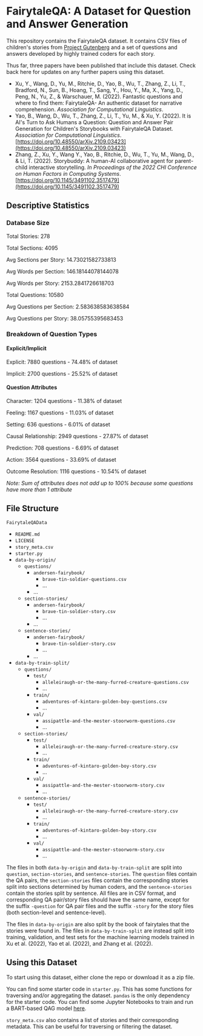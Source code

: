 # FairytaleQA: A Dataset for Question and Answer Generation

This repository contains the FairytaleQA dataset. It contains CSV files of children's stories from [Project Gutenberg](https://www.gutenberg.org/) and a set of questions and answers developed by highly trained coders for each story. 

Thus far, three papers have been published that include this dataset. Check back here for updates on any further papers using this dataset.

- Xu, Y., Wang, D., Yu, M., Ritchie, D., Yao, B., Wu, T., Zhang, Z., Li, T., Bradford, N., Sun, B., Hoang, T., Sang, Y., Hou, Y., Ma, X., Yang, D., Peng, N., Yu, Z., & Warschauer, M. (2022). Fantastic questions and where to find them: FairytaleQA- An authentic dataset for narrative comprehension. *Association for Computational Linguistics*.
- Yao, B., Wang, D., Wu, T., Zhang, Z., Li, T., Yu, M., & Xu, Y. (2022). It is AI's Turn to Ask Humans a Question: Question and Answer Pair Generation for Children's Storybooks with FairytaleQA Dataset. *Association for Computational Linguistics*. [https://doi.org/10.48550/arXiv.2109.03423](https://doi.org/10.48550/arXiv.2109.03423)
- Zhang, Z., Xu, Y., Wang Y., Yao, B., Ritchie, D., Wu, T., Yu, M., Wang, D., & Li, T. (2022). Storybuddy: A human-AI collaborative agent for parent-child interactive storytelling. *In Proceedings of the 2022 CHI Conference on Human Factors in Computing Systems*. [https://doi.org/10.1145/3491102.3517479](https://doi.org/10.1145/3491102.3517479)

## Descriptive Statistics

### Database Size

Total Stories: 278

Total Sections: 4095

Avg Sections per Story: 14.73021582733813

Avg Words per Section: 146.18144078144078

Avg Words per Story: 2153.2841726618703

Total Questions: 10580

Avg Questions per Section: 2.583638583638584

Avg Questions per Story: 38.05755395683453

### Breakdown of Question Types

#### Explicit/Implicit

Explicit:             7880 questions - 74.48% of dataset

Implicit:             2700 questions - 25.52% of dataset

#### Question Attributes

Character:            1204 questions - 11.38% of dataset

Feeling:              1167 questions - 11.03% of dataset

Setting:               636 questions -  6.01% of dataset

Causal Relationship:  2949 questions - 27.87% of dataset

Prediction:            708 questions -  6.69% of dataset

Action:               3564 questions - 33.69% of dataset

Outcome Resolution:   1116 questions - 10.54% of dataset

*Note: Sum of attributes does not add up to 100% because some questions have more than 1 attribute*

## File Structure

`FairytaleQAData`
- `README.md`
- `LICENSE`
- `story_meta.csv`
- `starter.py`
- `data-by-origin/`
  - `questions/`
    - `andersen-fairybook/`
      - `brave-tin-soldier-questions.csv`
      - ...
    - ...
  - `section-stories/`
    - `andersen-fairybook/`
      - `brave-tin-soldier-story.csv`
      - ...
    - ...
  - `sentence-stories/`
    - `andersen-fairybook/`
      - `brave-tin-soldier-story.csv`
      - ...
    - ...
- `data-by-train-split/`
  - `questions/`
    - `test/`
      - `alleleiraugh-or-the-many-furred-creature-questions.csv`
      - ...
    - `train/`
      - `adventures-of-kintaro-golden-boy-questions.csv`
      - ...
    - `val/`
      - `assipattle-and-the-mester-stoorworm-questions.csv`
      - ...
  - `section-stories/`
    - `test/`
      - `alleleiraugh-or-the-many-furred-creature-story.csv`
      - ...
    - `train/`
      - `adventures-of-kintaro-golden-boy-story.csv`
      - ...
    - `val/`
      - `assipattle-and-the-mester-stoorworm-story.csv`
      - ...
  - `sentence-stories/`
    - `test/`
      - `alleleiraugh-or-the-many-furred-creature-story.csv`
      - ...
    - `train/`
      - `adventures-of-kintaro-golden-boy-story.csv`
      - ...
    - `val/`
      - `assipattle-and-the-mester-stoorworm-story.csv`
      - ...

The files in both `data-by-origin` and `data-by-train-split` are split into `question`, `section-stories`, and `sentence-stories`. The `question` files contain the QA pairs, the `section-stories` files contain the corresponding stories split into sections determined by human coders, and the `sentence-stories` contain the stories split by sentence. All files are in CSV format, and corresponding QA pair/story files should have the same name, except for the suffix `-question` for QA pair files and the suffix `-story` for the story files (both section-level and sentence-level). 

The files in `data-by-origin` are also split by the book of fairytales that the stories were found in. The files in `data-by-train-split` are instead split into training, validation, and test sets for the machine learning models trained in Xu et al. (2022), Yao et al. (2022), and Zhang et al. (2022).

## Using this Dataset

To start using this dataset, either clone the repo or download it as a zip file.

You can find some starter code in `starter.py`. This has some functions for traversing and/or aggregating the dataset. `pandas` is the only dependency for the starter code. You can find some Jupyter Notebooks to train and run a BART-based QAG model [here](https://github.com/WorkInTheDark/FairytaleQA_QAG_System).

`story_meta.csv` also contains a list of stories and their corresponding metadata. This can be useful for traversing or filtering the dataset.
